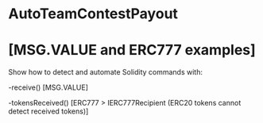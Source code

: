 # AutoTeamContestPayout 
# [MSG.VALUE and ERC777 examples]

Show how to detect and automate Solidity commands with:

-receive() [MSG.VALUE]

-tokensReceived() [ERC777 >  IERC777Recipient (ERC20 tokens cannot detect received tokens)]
